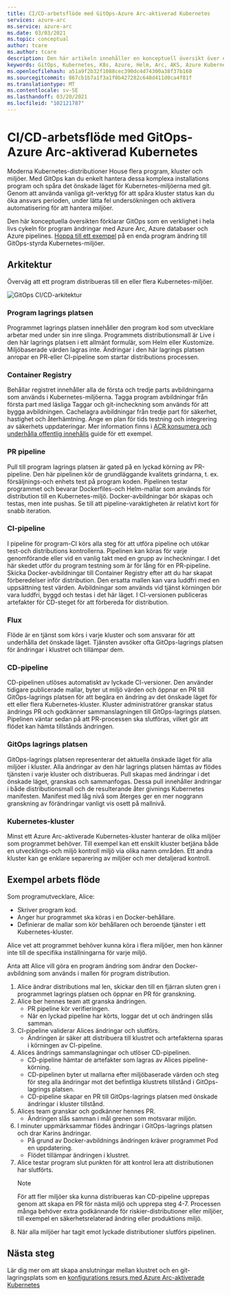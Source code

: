 ```yaml
---
title: CI/CD-arbetsflöde med GitOps-Azure Arc-aktiverad Kubernetes
services: azure-arc
ms.service: azure-arc
ms.date: 03/03/2021
ms.topic: conceptual
author: tcare
ms.author: tcare
description: Den här artikeln innehåller en konceptuell översikt över ett CI/CD-arbetsflöde med GitOps
keywords: GitOps, Kubernetes, K8s, Azure, Helm, Arc, AKS, Azure Kubernetes service, behållare, CI, CD, Azure DevOps
ms.openlocfilehash: a51a9f2b32f1088cec390dc4d74300a38f37b160
ms.sourcegitcommit: 867cb1b7a1f3a1f0b427282c648d411d0ca4f81f
ms.translationtype: MT
ms.contentlocale: sv-SE
ms.lasthandoff: 03/20/2021
ms.locfileid: "102121787"
---
```

# <a name="cicd-workflow-using-gitops---azure-arc-enabled-kubernetes"></a>CI/CD-arbetsflöde med GitOps-Azure Arc-aktiverad Kubernetes

Moderna Kubernetes-distributioner House flera program, kluster och miljöer. Med GitOps kan du enkelt hantera dessa komplexa installations program och spåra det önskade läget för Kubernetes-miljöerna med git. Genom att använda vanliga git-verktyg för att spåra kluster status kan du öka ansvars perioden, under lätta fel undersökningen och aktivera automatisering för att hantera miljöer.

Den här konceptuella översikten förklarar GitOps som en verklighet i hela livs cykeln för program ändringar med Azure Arc, Azure databaser och Azure pipelines. [Hoppa till ett exempel](#example-workflow) på en enda program ändring till GitOps-styrda Kubernetes-miljöer.

## <a name="architecture"></a>Arkitektur

Överväg att ett program distribueras till en eller flera Kubernetes-miljöer.

![GitOps CI/CD-arkitektur](./media/gitops-arch.png)

### <a name="application-repo"></a>Program lagrings platsen
Programmet lagrings platsen innehåller den program kod som utvecklare arbetar med under sin inre slinga. Programmets distributionsmall är Live i den här lagrings platsen i ett allmänt formulär, som Helm eller Kustomize. Miljöbaserade värden lagras inte. Ändringar i den här lagrings platsen anropar en PR-eller CI-pipeline som startar distributions processen.
### <a name="container-registry"></a>Container Registry
Behållar registret innehåller alla de första och tredje parts avbildningarna som används i Kubernetes-miljöerna. Tagga program avbildningar från första part med läsliga Taggar och git-incheckning som används för att bygga avbildningen. Cachelagra avbildningar från tredje part för säkerhet, hastighet och återhämtning. Ange en plan för tids testning och integrering av säkerhets uppdateringar. Mer information finns i [ACR konsumera och underhålla offentlig innehålls](https://docs.microsoft.com/azure/container-registry/tasks-consume-public-content) guide för ett exempel.
### <a name="pr-pipeline"></a>PR pipeline
Pull till program lagrings platsen är gated på en lyckad körning av PR-pipeline. Den här pipelinen kör de grundläggande kvalitets grindarna, t. ex. försäljnings-och enhets test på program koden. Pipelinen testar programmet och bevarar Dockerfiles-och Helm-mallar som används för distribution till en Kubernetes-miljö. Docker-avbildningar bör skapas och testas, men inte pushas. Se till att pipeline-varaktigheten är relativt kort för snabb iteration.
### <a name="ci-pipeline"></a>CI-pipeline
I pipeline för program-CI körs alla steg för att utföra pipeline och utökar test-och distributions kontrollerna. Pipelinen kan köras för varje genomförande eller vid en vanlig takt med en grupp av incheckningar. I det här skedet utför du program testning som är för lång för en PR-pipeline. Skicka Docker-avbildningar till Container Registry efter att du har skapat förberedelser inför distribution. Den ersatta mallen kan vara luddfri med en uppsättning test värden. Avbildningar som används vid tjänst körningen bör vara luddfri, byggd och testas i det här läget. I CI-versionen publiceras artefakter för CD-steget för att förbereda för distribution.
### <a name="flux"></a>Flux
Flöde är en tjänst som körs i varje kluster och som ansvarar för att underhålla det önskade läget. Tjänsten avsöker ofta GitOps-lagrings platsen för ändringar i klustret och tillämpar dem.
### <a name="cd-pipeline"></a>CD-pipeline
CD-pipelinen utlöses automatiskt av lyckade CI-versioner. Den använder tidigare publicerade mallar, byter ut miljö värden och öppnar en PR till GitOps-lagrings platsen för att begära en ändring av det önskade läget för ett eller flera Kubernetes-kluster. Kluster administratörer granskar status ändrings PR och godkänner sammanslagningen till GitOps-lagrings platsen. Pipelinen väntar sedan på att PR-processen ska slutföras, vilket gör att flödet kan hämta tillstånds ändringen.
### <a name="gitops-repo"></a>GitOps lagrings platsen
GitOps-lagrings platsen representerar det aktuella önskade läget för alla miljöer i kluster. Alla ändringar av den här lagrings platsen hämtas av flödes tjänsten i varje kluster och distribueras. Pull skapas med ändringar i det önskade läget, granskas och sammanfogas. Dessa pull innehåller ändringar i både distributionsmall och de resulterande åter givnings Kubernetes manifesten. Manifest med låg nivå som återges ger en mer noggrann granskning av förändringar vanligt vis osett på mallnivå.
### <a name="kubernetes-clusters"></a>Kubernetes-kluster
Minst ett Azure Arc-aktiverade Kubernetes-kluster hanterar de olika miljöer som programmet behöver. Till exempel kan ett enskilt kluster betjäna både en utvecklings-och miljö kontroll miljö via olika namn områden. Ett andra kluster kan ge enklare separering av miljöer och mer detaljerad kontroll.
## <a name="example-workflow"></a>Exempel arbets flöde
Som programutvecklare, Alice:
* Skriver program kod.
* Anger hur programmet ska köras i en Docker-behållare.
* Definierar de mallar som kör behållaren och beroende tjänster i ett Kubernetes-kluster.

Alice vet att programmet behöver kunna köra i flera miljöer, men hon känner inte till de specifika inställningarna för varje miljö.

Anta att Alice vill göra en program ändring som ändrar den Docker-avbildning som används i mallen för program distribution.

1. Alice ändrar distributions mal len, skickar den till en fjärran sluten gren i programmet lagrings platsen och öppnar en PR för granskning.
2. Alice ber hennes team att granska ändringen.
    * PR pipeline kör verifieringen.
    * När en lyckad pipeline har körts, loggar det ut och ändringen slås samman.
3. CI-pipeline validerar Alices ändringar och slutförs.
    * Ändringen är säker att distribuera till klustret och artefakterna sparas i körningen av CI-pipeline.
4. Alices ändrings sammanslagningar och utlöser CD-pipelinen.
    * CD-pipeline hämtar de artefakter som lagras av Alices pipeline-körning.
    * CD-pipelinen byter ut mallarna efter miljöbaserade värden och steg för steg alla ändringar mot det befintliga klustrets tillstånd i GitOps-lagrings platsen.
    * CD-pipeline skapar en PR till GitOps-lagrings platsen med önskade ändringar i kluster tillstånd.
5. Alices team granskar och godkänner hennes PR.
    * Ändringen slås samman i mål grenen som motsvarar miljön.
6. I minuter uppmärksammar flödes ändringar i GitOps-lagrings platsen och drar Karins ändringar.
    * På grund av Docker-avbildnings ändringen kräver programmet Pod en uppdatering.
    * Flödet tillämpar ändringen i klustret.
7. Alice testar program slut punkten för att kontrol lera att distributionen har slutförts.
   > [!NOTE]
   > För att fler miljöer ska kunna distribueras kan CD-pipeline upprepas genom att skapa en PR för nästa miljö och upprepa steg 4-7. Processen många behöver extra godkännande för riskier-distributioner eller miljöer, till exempel en säkerhetsrelaterad ändring eller produktions miljö.
8.  När alla miljöer har tagit emot lyckade distributioner slutförs pipelinen.

## <a name="next-steps"></a>Nästa steg
Lär dig mer om att skapa anslutningar mellan klustret och en git-lagringsplats som en [konfigurations resurs med Azure Arc-aktiverade Kubernetes](./conceptual-configurations.md)

